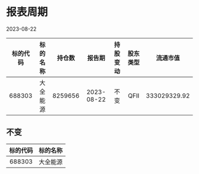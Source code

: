 # 报表周期 

2023-08-22

| 标的代码 | 标的名称 | 持仓数 | 报告期 | 持股变动 | 股东类型 | 流通市值 |
|:--:|:--:|:--:|:--:|:--:|:--:|:--:|
|688303|大全能源|8259656|2023-08-22|不变|QFII|333029329.92|


## 不变 

| 标的代码 | 标的名称 |
|:--:|:--:|
|688303|大全能源|

